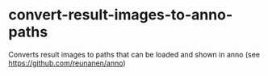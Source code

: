 # convert-result-images-to-anno-paths
Converts result images to paths that can be loaded and shown in anno (see https://github.com/reunanen/anno)
